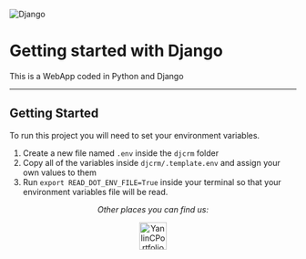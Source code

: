 ![Django](https://miro.medium.com/v2/resize:fit:1400/1*hxuh2QUsINTJ5Dh2cmy-lw.png)


# Getting started with Django

This is a WebApp coded in Python and Django

---

## Getting Started

To run this project you will need to set your environment variables.

1. Create a new file named `.env` inside the `djcrm` folder
2. Copy all of the variables inside `djcrm/.template.env` and assign your own values to them
3. Run `export READ_DOT_ENV_FILE=True` inside your terminal so that your environment variables file will be read.

<div align="center">

<i>Other places you can find us:</i><br>

<a ><img src="https://yanlinc.com/assets/logo-32867e6f.svg " style="width:48px;height:48px;" alt="YanlinCPortfolio" target="_blank"></a>

</div>
